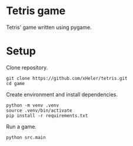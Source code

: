 # Tetris game
Tetris' game written using pygame.

# Setup
Clone repository.
```shell
git clone https://github.com/xHeler/tetris.git
cd game
```
Create environment and install dependencies.
```shell
python -m venv .venv
source .venv/bin/activate
pip install -r requirements.txt
```
Run a game.
```shell
python src.main
```